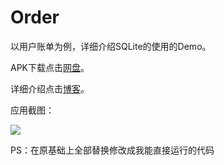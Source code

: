 # Order
以用户账单为例，详细介绍SQLite的使用的Demo。

APK下载点击[网盘](http://pan.baidu.com/s/1i39XeKX)。

详细介绍点击[博客](http://www.jianshu.com/p/5c33be6ce89d)。

应用截图：

![](http://upload-images.jianshu.io/upload_images/115957-19c17569b1243edc.png)


PS：在原基础上全部替换修改成我能直接运行的代码
